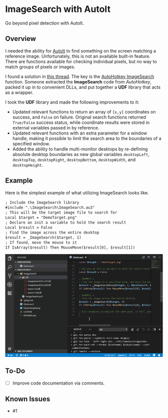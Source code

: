 # ImageSearch with AutoIt
Go beyond pixel detection with AutoIt.

## Overview

I needed the ability for [AutoIt](https://www.autoitscript.com) to find something on the screen matching a reference image. Unfortunately, this is not an available built-in feature. There are functions available for checking individual pixels, but no way to match groups of pixels or images.

I found a solution in [this thread](https://www.autoitscript.com/forum/topic/148005-imagesearch-usage-explanation/?page=4). The key is the [AutoHotkey ImageSearch](https://www.autohotkey.com/docs/commands/ImageSearch.htm) function. Someone extracted the **ImageSearch** code from *AutoHotkey*, packed it up in to convenient DLLs, and put together a **UDF** library that acts as a wrapper.

I took the **UDF** library and made the following improvements to it:

* Updated relevant functions to return an array of `[x,y]` coordinates on success, and `False` on failure. Original search functions returned `True/False` success status, while coordinate results were stored in external variables passed in by reference.
* Updated relevant functions with an extra parameter for a window handle, making it possible to limit the search area to the boundaries of a specified window.
* Added the ability to handle multi-monitor desktops by re-defining absolute desktop boundaries as new global variables `desktopLeft`, `desktopTop`, `desktopRight`, `desktopBottom`, `desktopWidth`, and `desktopHeight`.

## Example

Here is the simplest example of what utilizing ImageSearch looks like.

```autoit
; Include the ImageSearch library
#include ".\ImageSearch\ImageSearch.au3"
; This will be the target image file to search for
Local $target = "DemoTarget.png"
; Declare an init a variable to hold the search result
Local $result = False
; Find the image across the entire desktop
$result = _ImageSearch($target, 1)
; If found, move the mouse to it
If IsArray($result) Then MouseMove($result[0], $result[1])
```

![Demo.au3 being executed](./Screenshots/Demo.gif)

## To-Do

* [ ] Improve code documentation via comments.

## Known Issues

* #1

